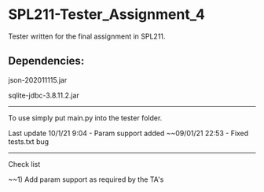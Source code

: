 # SPL211-Tester_Assignment_4
Tester written for the final assignment in SPL211.


Dependencies:
------------------

json-202011115.jar

sqlite-jdbc-3.8.11.2.jar

------------------

To use simply put main.py into the tester folder.



Last update
10/1/21 9:04 - Param support added
~~09/01/21 22:53 - Fixed tests.txt bug


------------------
Check list

~~1) Add param support as required by the TA's
